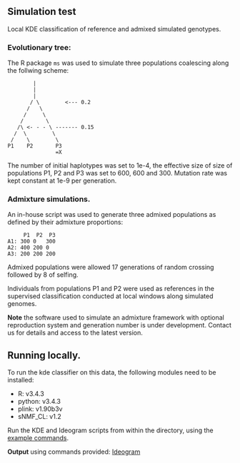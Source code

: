 ## Simulation test

Local KDE classification of reference and admixed simulated genotypes.

### Evolutionary tree:

The R package `ms` was used to simulate three populations coalescing along the follwing scheme:

            |                   
            |                   
            |                   
           / \        <--- 0.2  
          /   \                 
         /     \                
        /       \               
       /\ <- - - \ ------- 0.15 
      /  \        \             
     /    \        \            
    P1    P2       P3           
                   =X           


The number of initial haplotypes was set to 1e-4, the effective size of size of populations P1, P2 and P3 was set to 
600, 600 and 300. Mutation rate was kept constant at 1e-9 per generation.

### Admixture simulations.

An in-house script was used to generate three admixed populations as defined 
by their admixture proportions:


         P1  P2  P3
    A1: 300 0   300
    A2: 400 200 0
    A3: 200 200 200


Admixed populations were allowed 17 generations of random crossing followed
by 8 of selfing. 

Individuals from populations P1 and P2 were used as references in the supervised classification
conducted at local windows along simulated genomes.

**Note** the software used to simulate an admixture framework with optional
reproduction system and generation number is under development. Contact us 
for details and access to the latest version.

## Running locally.

To run the kde classifier on this data, the following modules need to be installed:

- R: v3.4.3
- python: v3.4.3
- plink: v1.90b3v
- sNMF_CL: v1.2


Run the KDE and Ideogram scripts from within the directory, using the 
[example commands](https://github.com/SantosJGND/Galaxy_KDE_classifier/blob/master/Simulation_related/Simulation_commands.txt).

**Output** using commands provided: [Ideogram](https://github.com/SantosJGND/Galaxy_KDE_classifier/blob/master/Simulation_related/test_.05_.2/Ideo_sample32_CHR01_Z1.6_bin9_display.png)

